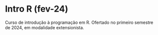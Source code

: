 # Intro R (fev-24)
Curso de introdução à programação em R. Ofertado no primeiro semestre de 2024, em modalidade extensionista.

